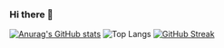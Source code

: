 ### Hi there 👋

<!--
**apl-mhd/apl-mhd** is a ✨ _special_ ✨ repository because its `README.md` (this file) appears on your GitHub profile.

Here are some ideas to get you started:

- 🔭 I’m currently working on ...
- 🌱 I’m currently learning ...
- 👯 I’m looking to collaborate on ...
- 🤔 I’m looking for help with ...
- 💬 Ask me about ...
- 📫 How to reach me: ...
- 😄 Pronouns: ...
- ⚡ Fun fact: ...
[![Top Langs](https://github-readme-stats.vercel.app/api/top-langs/?username=apl-mhd)](https://github.com/apl-mhd/github-readme-stats)

-->

[![Anurag's GitHub stats](https://github-readme-stats.vercel.app/api?username=apl-mhd)](https://github.com/apl-mhd/github-readme-stats)
![Top Langs](https://github-readme-stats.vercel.app/api/top-langs/?username=apl-mhd&theme=tokyonight)
[![GitHub Streak](https://github-readme-streak-stats.herokuapp.com/?user=DenverCoder1)](https://git.io/streak-stats)

